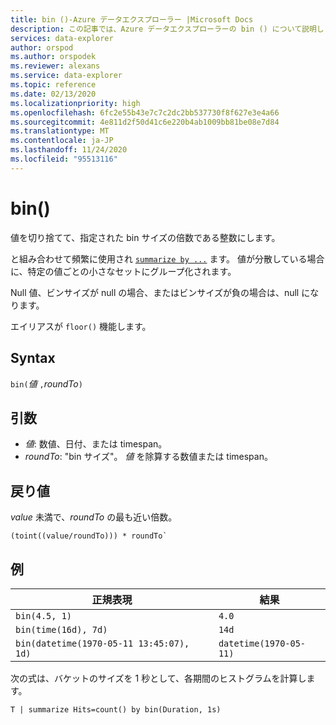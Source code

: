 ```yaml
---
title: bin ()-Azure データエクスプローラー |Microsoft Docs
description: この記事では、Azure データエクスプローラーの bin () について説明します。
services: data-explorer
author: orspod
ms.author: orspodek
ms.reviewer: alexans
ms.service: data-explorer
ms.topic: reference
ms.date: 02/13/2020
ms.localizationpriority: high
ms.openlocfilehash: 6fc2e55b43e7c7c2dc2bb537730f8f627e3e4a66
ms.sourcegitcommit: 4e811d2f50d41c6e220b4ab1009bb81be08e7d84
ms.translationtype: MT
ms.contentlocale: ja-JP
ms.lasthandoff: 11/24/2020
ms.locfileid: "95513116"
---
```

# <a name="bin"></a>bin()

値を切り捨てて、指定された bin サイズの倍数である整数にします。 

と組み合わせて頻繁に使用され [`summarize by ...`](./summarizeoperator.md) ます。
値が分散している場合に、特定の値ごとの小さなセットにグループ化されます。

Null 値、ビンサイズが null の場合、またはビンサイズが負の場合は、null になります。 

エイリアスが `floor()` 機能します。

## <a name="syntax"></a>Syntax

`bin(`*値* `,`*roundTo*`)`

## <a name="arguments"></a>引数

* *値*: 数値、日付、または timespan。 
* *roundTo*: "bin サイズ"。 *値* を除算する数値または timespan。 

## <a name="returns"></a>戻り値

*value* 未満で、*roundTo* の最も近い倍数。  
 
```kusto
(toint((value/roundTo))) * roundTo`
```

## <a name="examples"></a>例

正規表現 | 結果
---|---
`bin(4.5, 1)` | `4.0`
`bin(time(16d), 7d)` | `14d`
`bin(datetime(1970-05-11 13:45:07), 1d)`|  `datetime(1970-05-11)`


次の式は、バケットのサイズを 1 秒として、各期間のヒストグラムを計算します。

```kusto
T | summarize Hits=count() by bin(Duration, 1s)
```
